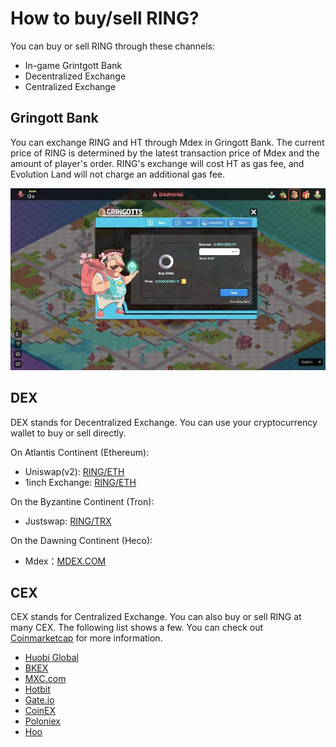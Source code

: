 # How to buy/sell RING?

You can buy or sell RING through these channels:

* In-game Grintgott Bank
* Decentralized Exchange
* Centralized Exchange

## Gringott Bank

You can exchange RING and HT through Mdex in Gringott Bank. The current price of RING is determined by the latest transaction price of Mdex and the amount of player's order. RING's exchange will cost HT as gas fee, and Evolution Land will not charge an additional gas fee.

![Gringott](../../.gitbook/assets/tutorials-dawning-heco-how-to-buy-sell-ring-en-1.jpg)

## DEX

DEX stands for Decentralized Exchange. You can use your cryptocurrency wallet to buy or sell directly.

On Atlantis Continent \(Ethereum\):

* Uniswap\(v2\): [RING/ETH](https://info.uniswap.org/token/0x9469d013805bffb7d3debe5e7839237e535ec483)
* 1inch Exchange: [RING/ETH](https://1inch.exchange/#/RING/ETH)

On the Byzantine Continent \(Tron\):

* Justswap: [RING/TRX](https://justswap.io/#/scan/detail/trx/TL175uyihLqQD656aFx3uhHYe1tyGkmXaW)

On the Dawning Continent \(Heco\):

* Mdex：[MDEX.COM](https://ht.mdex.com/#/swap)

## CEX

CEX stands for Centralized Exchange. You can also buy or sell RING at many CEX. The following list shows a few. You can check out [Coinmarketcap](https://coinmarketcap.com/currencies/darwinia-network/markets/) for more information.

* [Huobi Global](https://www.hbg.com/en-us/exchange/ring_usdt)
* [BKEX](https://www.bkex.com/trade/RING_USDT)
* [MXC.com](https://www.mxc.com/trade/easy#RING_USDT)
* [Hotbit](https://www.hotbit.io/exchange?symbol=RING_USDT)
* [Gate.io](https://gate.io/trade/ring_usdt)
* [CoinEX](https://www.coinex.com/trading?currency=usdt&dest=ring&tab=limit)
* [Poloniex](https://poloniex.com/exchange#usdt_ring)
* [Hoo](https://hoo.com/spot/ring-usdt)

